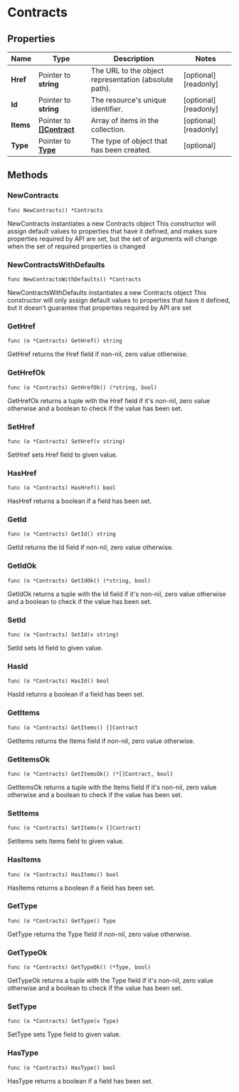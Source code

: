 # Contracts

## Properties

|Name | Type | Description | Notes|
|------------ | ------------- | ------------- | -------------|
|**Href** | Pointer to **string** | The URL to the object representation (absolute path). | [optional] [readonly] |
|**Id** | Pointer to **string** | The resource&#39;s unique identifier. | [optional] [readonly] |
|**Items** | Pointer to [**[]Contract**](Contract.md) | Array of items in the collection. | [optional] [readonly] |
|**Type** | Pointer to [**Type**](Type.md) | The type of object that has been created. | [optional] |

## Methods

### NewContracts

`func NewContracts() *Contracts`

NewContracts instantiates a new Contracts object
This constructor will assign default values to properties that have it defined,
and makes sure properties required by API are set, but the set of arguments
will change when the set of required properties is changed

### NewContractsWithDefaults

`func NewContractsWithDefaults() *Contracts`

NewContractsWithDefaults instantiates a new Contracts object
This constructor will only assign default values to properties that have it defined,
but it doesn't guarantee that properties required by API are set

### GetHref

`func (o *Contracts) GetHref() string`

GetHref returns the Href field if non-nil, zero value otherwise.

### GetHrefOk

`func (o *Contracts) GetHrefOk() (*string, bool)`

GetHrefOk returns a tuple with the Href field if it's non-nil, zero value otherwise
and a boolean to check if the value has been set.

### SetHref

`func (o *Contracts) SetHref(v string)`

SetHref sets Href field to given value.

### HasHref

`func (o *Contracts) HasHref() bool`

HasHref returns a boolean if a field has been set.

### GetId

`func (o *Contracts) GetId() string`

GetId returns the Id field if non-nil, zero value otherwise.

### GetIdOk

`func (o *Contracts) GetIdOk() (*string, bool)`

GetIdOk returns a tuple with the Id field if it's non-nil, zero value otherwise
and a boolean to check if the value has been set.

### SetId

`func (o *Contracts) SetId(v string)`

SetId sets Id field to given value.

### HasId

`func (o *Contracts) HasId() bool`

HasId returns a boolean if a field has been set.

### GetItems

`func (o *Contracts) GetItems() []Contract`

GetItems returns the Items field if non-nil, zero value otherwise.

### GetItemsOk

`func (o *Contracts) GetItemsOk() (*[]Contract, bool)`

GetItemsOk returns a tuple with the Items field if it's non-nil, zero value otherwise
and a boolean to check if the value has been set.

### SetItems

`func (o *Contracts) SetItems(v []Contract)`

SetItems sets Items field to given value.

### HasItems

`func (o *Contracts) HasItems() bool`

HasItems returns a boolean if a field has been set.

### GetType

`func (o *Contracts) GetType() Type`

GetType returns the Type field if non-nil, zero value otherwise.

### GetTypeOk

`func (o *Contracts) GetTypeOk() (*Type, bool)`

GetTypeOk returns a tuple with the Type field if it's non-nil, zero value otherwise
and a boolean to check if the value has been set.

### SetType

`func (o *Contracts) SetType(v Type)`

SetType sets Type field to given value.

### HasType

`func (o *Contracts) HasType() bool`

HasType returns a boolean if a field has been set.



